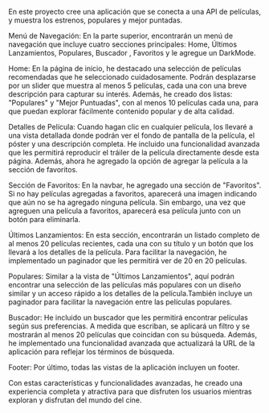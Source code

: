 En este proyecto cree una aplicación que se conecta a una API de películas, y muestra los estrenos, populares y mejor puntadas. 

Menú de Navegación:
En la parte superior, encontrarán un menú de navegación que incluye cuatro secciones principales: Home, Últimos Lanzamientos, Populares, Buscador , Favoritos y le agregue un DarkMode.

Home:
En la página de inicio, he destacado una selección de películas recomendadas que he seleccionado cuidadosamente. Podrán desplazarse por un slider que muestra al menos 5 películas, cada una con una breve descripción para capturar su interés. Además, he creado dos listas: "Populares" y "Mejor Puntuadas", con al menos 10 películas cada una, para que puedan explorar fácilmente contenido popular y de alta calidad.

Detalles de Película:
Cuando hagan clic en cualquier película, los llevaré a una vista detallada donde podrán ver el fondo de pantalla de la película, el póster y una descripción completa. He incluido una funcionalidad avanzada que les permitirá reproducir el tráiler de la película directamente desde esta página. Además, ahora he agregado la opción de agregar la película a la sección de favoritos.

Sección de Favoritos:
En la navbar, he agregado una sección de "Favoritos". Si no hay películas agregadas a favoritos, aparecerá una imagen indicando que aún no se ha agregado ninguna película. Sin embargo, una vez que agreguen una película a favoritos, aparecerá esa película junto con un botón para eliminarla.

Últimos Lanzamientos:
En esta sección, encontrarán un listado completo de al menos 20 películas recientes, cada una con su título y un botón que los llevará a los detalles de la película. Para facilitar la navegación, he implementado un paginador que les permitirá ver de 20 en 20 películas.

Populares:
Similar a la vista de "Últimos Lanzamientos", aquí podrán encontrar una selección de las películas más populares con un diseño similar y un acceso rápido a los detalles de la película.También incluye un paginador para facilitar la navegación entre las películas populares. 

Buscador:
He incluido un buscador que les permitirá encontrar películas según sus preferencias. A medida que escriban, se aplicará un filtro y se mostrarán al menos 20 películas que coincidan con su búsqueda. Además, he implementado una funcionalidad avanzada que actualizará la URL de la aplicación para reflejar los términos de búsqueda.

Footer:
Por último, todas las vistas de la aplicación incluyen un footer.

Con estas características y funcionalidades avanzadas, he creado una experiencia completa y atractiva para que disfruten los usuarios mientras exploran y disfrutan del mundo del cine.
